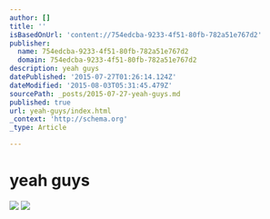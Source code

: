 ```yaml
---
author: []
title: ''
isBasedOnUrl: 'content://754edcba-9233-4f51-80fb-782a51e767d2'
publisher:
  name: 754edcba-9233-4f51-80fb-782a51e767d2
  domain: 754edcba-9233-4f51-80fb-782a51e767d2
description: yeah guys
datePublished: '2015-07-27T01:26:14.124Z'
dateModified: '2015-08-03T05:31:45.479Z'
sourcePath: _posts/2015-07-27-yeah-guys.md
published: true
url: yeah-guys/index.html
_context: 'http://schema.org'
_type: Article

---
```

# yeah guys
![](https://the-grid-user-content.s3-us-west-2.amazonaws.com/ec648e5d-ca40-4756-bb3f-ccdb195d8b57.jpg)
![](https://the-grid-user-content.s3-us-west-2.amazonaws.com/43578f3f-0e16-40ea-ab48-8edaaa1a1579.jpg)
